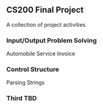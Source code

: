 ## CS200 Final Project

A collection of project activities

### Input/Output Problem Solving
Automobile Service Invoice

### Control Structure
Parsing Strings

### Third TBD
